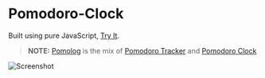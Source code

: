 # Pomodoro-Clock

Built using pure JavaScript, [Try It][live].

> **NOTE:** [Pomolog][pomolog] is the mix of [Pomodoro Tracker][tracker] and [Pomodoro Clock](clock)

![Screenshot][ss]

[pomolog]: https://pomolog-berkinakkaya.web.app
[tracker]: https://github.com/BerkinAKKAYA/Pomodoro-Tracker
[clock]: https://github.com/BerkinAKKAYA/Pomodoro-Clock
[ss]: https://berkinakkaya.github.io/Pomodoro-Clock/img/Screenshot.jpg
[live]: https://berkinakkaya.github.io/Pomodoro-Clock/
